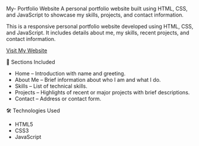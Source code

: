 My- Portfolio Website
A personal portfolio website built using HTML, CSS, and JavaScript to showcase my skills, projects, and contact information.

This is a responsive personal portfolio website developed using HTML, CSS, and JavaScript. It includes details about me, my skills, recent projects, and contact information.

[Visit My Website](file:///C:/Users/aravind/OneDrive/Desktop/portfolio-my%20website/index.html)

📁 Sections Included
- Home – Introduction with name and greeting.
- About Me – Brief information about who I am and what I do.
- Skills – List of technical skills.
- Projects – Highlights of recent or major projects with brief descriptions.
- Contact – Address or contact form.

🛠️ Technologies Used
- HTML5  
- CSS3  
- JavaScript


